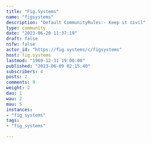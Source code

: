 ```yaml
---
title: "Fig.Systems" 
name: "figsystems"
description: "Default CommunityRules:- Keep it civil"
type: community
date: "2023-06-20 11:37:19"
draft: false
nsfw: false
actor_id: "https://fig.systems/c/figsystems"
host: fig.systems
lastmod: "1969-12-31 19:00:00"
published: "2023-06-09 02:15:40"
subscribers: 4
posts: 2
comments: 9
weight: 2
dau: 1
wau: 2
mau: 5
instances:
- "fig_systems"
tags: 
- "fig_systems"

---
```

